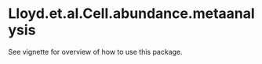 Lloyd.et.al.Cell.abundance.metaanalysis
=======================================

See vignette for overview of how to use this package.
